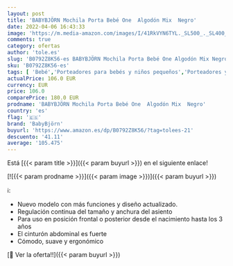 ```yaml
---
layout: post
title: 'BABYBJÖRN Mochila Porta Bebé One  Algodón Mix  Negro'
date: 2022-04-06 16:43:33
image: 'https://m.media-amazon.com/images/I/41RkVYN6TYL._SL500_._SL400_.jpg'
comments: true
category: ofertas
author: 'tole.es'
slug: 'B0792Z8K56-es BABYBJÖRN Mochila Porta Bebé One Algodón Mix Negro'
sku: 'B0792Z8K56-es'
tags: [ 'Bebé','Porteadores para bebés y niños pequeños','Porteadores y accesorios para bebés y niños pequeños','babybjörn','mochila', ]
actualPrice: 106.0 EUR
currency: EUR
price: 106.0
comparePrice: 180.0 EUR
prodname: 'BABYBJÖRN Mochila Porta Bebé One  Algodón Mix  Negro'
country: 'es'
flag: '🇪🇸'
brand: 'BabyBjörn'
buyurl: 'https://www.amazon.es/dp/B0792Z8K56/?tag=tolees-21'
descuento: '41.11'
average: '105.475'
---
```


Está [{{< param title >}}]({{< param buyurl >}}) en el siguiente enlace!

[![{{< param prodname >}}]({{< param image >}})]({{< param buyurl >}})

ℹ️:

- Nuevo modelo con más funciones y diseño actualizado.
- Regulación continua del tamaño y anchura del asiento
- Para uso en posición frontal o posterior desde el nacimiento hasta los 3 años
- El cinturón abdominal es fuerte
- Cómodo, suave y ergonómico

[🛒 Ver la oferta!!]({{< param buyurl >}})
